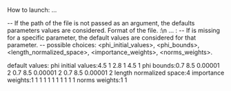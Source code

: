 How to launch: ...

-- If the path of the file is not passed as an argument, the defaults parameters values are considered.
Format of the file.
<parameter name>:<parameters values separated by a single space>\n
...
<parameter name>:<parameters values separated by a single space>
   -- If <parameter name> is missing for a specific parameter, the default values are considered for that parameter. 
   -- <parameter name> possible choices: <phi_initial_values>, <phi_bounds>, <length_normalized_space>, <importance_weights>, <norms_weights>.

default values:
  phi initial values:4.5 1 2.8 1 4.5 1
  phi bounds:0.7 8.5 0.00001 2 0.7 8.5 0.00001 2 0.7 8.5 0.00001 2
  length normalized space:4
  importance weights:1 1 1 1 1 1 1 1 1 1 1
  norms weights:1 1
